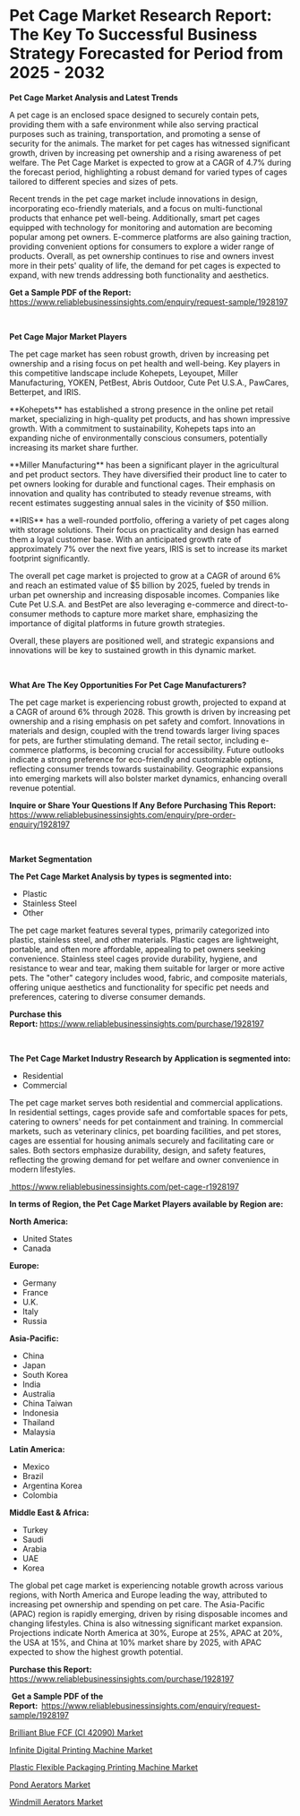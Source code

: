 <p><h1>Pet Cage Market Research Report: The Key To Successful Business Strategy Forecasted for Period from 2025 - 2032</h1></p><p><strong>Pet Cage Market Analysis and Latest Trends</strong></p>
<p><p>A pet cage is an enclosed space designed to securely contain pets, providing them with a safe environment while also serving practical purposes such as training, transportation, and promoting a sense of security for the animals. The market for pet cages has witnessed significant growth, driven by increasing pet ownership and a rising awareness of pet welfare. The Pet Cage Market is expected to grow at a CAGR of 4.7% during the forecast period, highlighting a robust demand for varied types of cages tailored to different species and sizes of pets.</p><p>Recent trends in the pet cage market include innovations in design, incorporating eco-friendly materials, and a focus on multi-functional products that enhance pet well-being. Additionally, smart pet cages equipped with technology for monitoring and automation are becoming popular among pet owners. E-commerce platforms are also gaining traction, providing convenient options for consumers to explore a wider range of products. Overall, as pet ownership continues to rise and owners invest more in their pets' quality of life, the demand for pet cages is expected to expand, with new trends addressing both functionality and aesthetics.</p></p>
<p><strong>Get a Sample PDF of the Report:&nbsp;</strong> <a href="https://www.reliablebusinessinsights.com/enquiry/request-sample/1928197?utm_campaign=116&utm_medium=2&utm_source=Github&utm_content=ia&utm_term=15012025&utm_id=pet-cage">https://www.reliablebusinessinsights.com/enquiry/request-sample/1928197</a></p>
<p>&nbsp;</p>
<p><strong>Pet Cage Major Market Players</strong></p>
<p><p>The pet cage market has seen robust growth, driven by increasing pet ownership and a rising focus on pet health and well-being. Key players in this competitive landscape include Kohepets, Leyoupet, Miller Manufacturing, YOKEN, PetBest, Abris Outdoor, Cute Pet U.S.A., PawCares, Betterpet, and IRIS.</p><p>**Kohepets** has established a strong presence in the online pet retail market, specializing in high-quality pet products, and has shown impressive growth. With a commitment to sustainability, Kohepets taps into an expanding niche of environmentally conscious consumers, potentially increasing its market share further.</p><p>**Miller Manufacturing** has been a significant player in the agricultural and pet product sectors. They have diversified their product line to cater to pet owners looking for durable and functional cages. Their emphasis on innovation and quality has contributed to steady revenue streams, with recent estimates suggesting annual sales in the vicinity of $50 million.</p><p>**IRIS** has a well-rounded portfolio, offering a variety of pet cages along with storage solutions. Their focus on practicality and design has earned them a loyal customer base. With an anticipated growth rate of approximately 7% over the next five years, IRIS is set to increase its market footprint significantly.</p><p>The overall pet cage market is projected to grow at a CAGR of around 6% and reach an estimated value of $5 billion by 2025, fueled by trends in urban pet ownership and increasing disposable incomes. Companies like Cute Pet U.S.A. and BestPet are also leveraging e-commerce and direct-to-consumer methods to capture more market share, emphasizing the importance of digital platforms in future growth strategies.</p><p>Overall, these players are positioned well, and strategic expansions and innovations will be key to sustained growth in this dynamic market.</p></p>
<p>&nbsp;</p>
<p><strong>What Are The Key Opportunities For Pet Cage Manufacturers?</strong></p>
<p><p>The pet cage market is experiencing robust growth, projected to expand at a CAGR of around 6% through 2028. This growth is driven by increasing pet ownership and a rising emphasis on pet safety and comfort. Innovations in materials and design, coupled with the trend towards larger living spaces for pets, are further stimulating demand. The retail sector, including e-commerce platforms, is becoming crucial for accessibility. Future outlooks indicate a strong preference for eco-friendly and customizable options, reflecting consumer trends towards sustainability. Geographic expansions into emerging markets will also bolster market dynamics, enhancing overall revenue potential.</p></p>
<p><strong>Inquire or Share Your Questions If Any Before Purchasing This Report:</strong> <a href="https://www.reliablebusinessinsights.com/enquiry/pre-order-enquiry/1928197?utm_campaign=116&utm_medium=2&utm_source=Github&utm_content=ia&utm_term=15012025&utm_id=pet-cage">https://www.reliablebusinessinsights.com/enquiry/pre-order-enquiry/1928197</a></p>
<p>&nbsp;</p>
<p><strong>Market Segmentation</strong></p>
<p><strong>The Pet Cage Market Analysis by types is segmented into:</strong></p>
<p><ul><li>Plastic</li><li>Stainless Steel</li><li>Other</li></ul></p>
<p><p>The pet cage market features several types, primarily categorized into plastic, stainless steel, and other materials. Plastic cages are lightweight, portable, and often more affordable, appealing to pet owners seeking convenience. Stainless steel cages provide durability, hygiene, and resistance to wear and tear, making them suitable for larger or more active pets. The "other" category includes wood, fabric, and composite materials, offering unique aesthetics and functionality for specific pet needs and preferences, catering to diverse consumer demands.</p></p>
<p><strong>Purchase this Report:&nbsp;</strong><a href="https://www.reliablebusinessinsights.com/purchase/1928197?utm_campaign=116&utm_medium=2&utm_source=Github&utm_content=ia&utm_term=15012025&utm_id=pet-cage">https://www.reliablebusinessinsights.com/purchase/1928197</a></p>
<p>&nbsp;</p>
<p><strong>The Pet Cage Market Industry Research by Application is segmented into:</strong></p>
<p><ul><li>Residential</li><li>Commercial</li></ul></p>
<p><p>The pet cage market serves both residential and commercial applications. In residential settings, cages provide safe and comfortable spaces for pets, catering to owners' needs for pet containment and training. In commercial markets, such as veterinary clinics, pet boarding facilities, and pet stores, cages are essential for housing animals securely and facilitating care or sales. Both sectors emphasize durability, design, and safety features, reflecting the growing demand for pet welfare and owner convenience in modern lifestyles.</p></p>
<p><a href="https://www.reliablebusinessinsights.com/pet-cage-r1928197?utm_campaign=116&utm_medium=2&utm_source=Github&utm_content=ia&utm_term=15012025&utm_id=pet-cage">&nbsp;https://www.reliablebusinessinsights.com/pet-cage-r1928197</a></p>
<p><strong>In terms of Region, the Pet Cage Market Players available by Region are:</strong></p>
<p>
    <p> <strong> North America: </strong>
        <ul>
            <li>United States</li>
            <li>Canada</li>
        </ul>
        </p> 
    <p> <strong> Europe: </strong>
        <ul>
            <li>Germany</li>
            <li>France</li>
            <li>U.K.</li>
            <li>Italy</li>
            <li>Russia</li>
        </ul>
        </p> 
    <p> <strong> Asia-Pacific: </strong>
        <ul>
            <li>China</li>
            <li>Japan</li>
            <li>South Korea</li>
            <li>India</li>
            <li>Australia</li>
            <li>China Taiwan</li>
            <li>Indonesia</li>
            <li>Thailand</li>
            <li>Malaysia</li>
        </ul>
        </p> 
    <p> <strong> Latin America: </strong>
        <ul>
            <li>Mexico</li>
            <li>Brazil</li>
            <li>Argentina Korea</li>
            <li>Colombia</li>
        </ul>
        </p> 
    <p> <strong> Middle East & Africa: </strong>
        <ul>
            <li>Turkey</li>
            <li>Saudi</li>
            <li>Arabia</li>
            <li>UAE</li>
            <li>Korea</li>
        </ul>
    </p>
    </p>
<p><p>The global pet cage market is experiencing notable growth across various regions, with North America and Europe leading the way, attributed to increasing pet ownership and spending on pet care. The Asia-Pacific (APAC) region is rapidly emerging, driven by rising disposable incomes and changing lifestyles. China is also witnessing significant market expansion. Projections indicate North America at 30%, Europe at 25%, APAC at 20%, the USA at 15%, and China at 10% market share by 2025, with APAC expected to show the highest growth potential.</p></p>
<p><strong>Purchase this Report: </strong><a href="https://www.reliablebusinessinsights.com/purchase/1928197?utm_campaign=116&utm_medium=2&utm_source=Github&utm_content=ia&utm_term=15012025&utm_id=pet-cage">https://www.reliablebusinessinsights.com/purchase/1928197</a></p>
<p>&nbsp;<strong>Get a Sample PDF of the Report:&nbsp;&nbsp;</strong><a href="https://www.reliablebusinessinsights.com/enquiry/request-sample/1928197?utm_campaign=116&utm_medium=2&utm_source=Github&utm_content=ia&utm_term=15012025&utm_id=pet-cage">https://www.reliablebusinessinsights.com/enquiry/request-sample/1928197</a></p>
<p><strong></strong></p>
<p><p><a href="https://github.com/antonioc6hal/Market-Research-Report-List-1/blob/main/brilliant-blue-fcf-ci-42090-market.md?utm_campaign=116&utm_medium=2&utm_source=Github&utm_content=ia&utm_term=15012025&utm_id=pet-cage">Brilliant Blue FCF (CI 42090) Market</a></p><p><a href="https://github.com/kimberjam0i/Market-Research-Report-List-1/blob/main/infinite-digital-printing-machine-market.md?utm_campaign=116&utm_medium=2&utm_source=Github&utm_content=ia&utm_term=15012025&utm_id=pet-cage">Infinite Digital Printing Machine Market</a></p><p><a href="https://github.com/ElviraLeka1962/Market-Research-Report-List-1/blob/main/plastic-flexible-packaging-printing-machine-market.md?utm_campaign=116&utm_medium=2&utm_source=Github&utm_content=ia&utm_term=15012025&utm_id=pet-cage">Plastic Flexible Packaging Printing Machine Market</a></p><p><a href="https://github.com/osbornrdaflalo/Market-Research-Report-List-1/blob/main/pond-aerators-market.md?utm_campaign=116&utm_medium=2&utm_source=Github&utm_content=ia&utm_term=15012025&utm_id=pet-cage">Pond Aerators Market</a></p><p><a href="https://github.com/lashaunm5st/Market-Research-Report-List-1/blob/main/windmill-aerators-market.md?utm_campaign=116&utm_medium=2&utm_source=Github&utm_content=ia&utm_term=15012025&utm_id=pet-cage">Windmill Aerators Market</a></p></p>